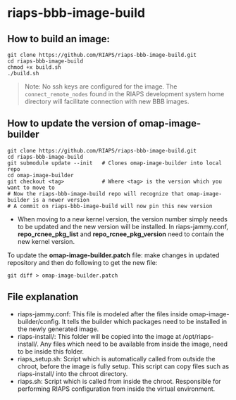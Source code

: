 # riaps-bbb-image-build

## How to build an image:
```
git clone https://github.com/RIAPS/riaps-bbb-image-build.git
cd riaps-bbb-image-build
chmod +x build.sh
./build.sh
```

>Note: No ssh keys are configured for the image.  The ```connect_remote_nodes``` found in the RIAPS development system home directory will facilitate connection with new BBB images.

## How to update the version of omap-image-builder
```
git clone https://github.com/RIAPS/riaps-bbb-image-build.git
cd riaps-bbb-image-build
git submodule update --init   # Clones omap-image-builder into local repo
cd omap-image-builder
git checkout <tag>            # Where <tag> is the version which you want to move to
# Now the riaps-bbb-image-build repo will recognize that omap-image-builder is a newer version
# A commit on riaps-bbb-image-build will now pin this new version
```
- When moving to a new kernel version, the version number simply needs to be updated and the new version will be installed. In riaps-jammy.conf, **repo_rcnee_pkg_list** and **repo_rcnee_pkg_version** need to contain the new kernel version.

To update the **omap-image-builder.patch** file: make changes in updated repository and then do following to get the new file:

```
git diff > omap-image-builder.patch
```

## File explanation
- riaps-jammy.conf: This file is modeled after the files inside omap-image-builder/config. It tells the builder which packages need to be installed in the newly generated image.
- riaps-install/: This folder will be copied into the image at /opt/riaps-install/. Any files which need to be available from inside the image, need to be inside this folder.
- riaps_setup.sh: Script which is automatically called from outside the chroot, before the image is fully setup. This script can copy files such as riaps-install/ into the chroot directory.
- riaps.sh: Script which is called from inside the chroot. Responsible for performing RIAPS configuration from inside the virtual environment.
